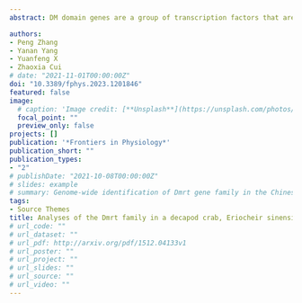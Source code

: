 ```yaml
---
abstract: DM domain genes are a group of transcription factors that are integral to sexual development and its evolution in metazoans. Their functions and regulatory mechanisms are not well understood in Malacostraca (crabs and crayfish) while these sex regulators have been widely identified in the past decade. In this study, the Dmrt family was investigated in the decapod crab, Eriocheir sinensis. We find that most members of the EsDmrt family begin to enrich around the juvenile 1 stage. In reproductive organs, EsDsx1, EsDsx2, EsiDMY and EsiDmrt1a highly express in the male-specific androgenic gland (AG), while EsDmrt-like, EsDsx-like, EsDmrt11E, and EsiDmrt1b show relatively high expression in testis. Also, we find the highly aberrant expression of EsiDMY and EsiDmrt1a in the chimeric AG, strongly indicating their function in AG development. Moreover, RNA interference of EsDsx1, EsiDMY, and EsiDmrt1a results in a significant decrease in transcription of the Insulin-like androgenic hormone (IAG), respectively. Our findings suggest that Dmrt genes in E. sinensis primarily function in male sexual differentiation, especially in AG development. Besides, this study identifies two unique groups of Dmrt genes in Malacostraca Dsx and iDmrt1. In Malacostraca Dsx, we uncover a cryptic mutation in the eight zinc motif-specific residues, which were firmly believed to be invariant across the Dmrt family. This mutation sets the Malacostraca Dsx apart from all the other Dmrt genes and implies a different way of transcriptional regulation. Genes from the iDmrt1 group show phylogenetical limitation to the malacostracan species and underwent positive selection, suggesting their highly specialized gene function to this class. Based on these findings, we propose that Dsx and iDmrt1 in Malacostraca have developed unique transcriptional regulation mechanisms to facilitate AG development. We hope that this study would contribute to our understandings of sexual development in Malacostraca and provide new insights into the evolutionary history of the Dmrt family.

authors:
- Peng Zhang
- Yanan Yang
- Yuanfeng X
- Zhaoxia Cui
# date: "2021-11-01T00:00:00Z"
doi: "10.3389/fphys.2023.1201846"
featured: false
image:
  # caption: 'Image credit: [**Unsplash**](https://unsplash.com/photos/jdD8gXaTZsc)'
  focal_point: ""
  preview_only: false
projects: []
publication: '*Frontiers in Physiology*'
publication_short: ""
publication_types:
- "2"
# publishDate: "2021-10-08T00:00:00Z"
# slides: example
# summary: Genome-wide identification of Dmrt gene family in the Chinese mitten crab, *Eriocheir sinensis*
tags:
- Source Themes
title: Analyses of the Dmrt family in a decapod crab, Eriocheir sinensis uncover new facets on the evolution of DM domain genes
# url_code: ""
# url_dataset: ""
# url_pdf: http://arxiv.org/pdf/1512.04133v1
# url_poster: ""
# url_project: ""
# url_slides: ""
# url_source: ""
# url_video: ""
---
```


